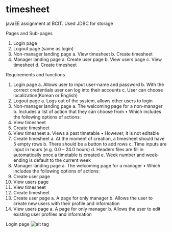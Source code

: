 # timesheet
javaEE assignment at BCIT. Used JDBC for storage

Pages and Sub-pages

1.	Login page
2.	Logout page (same as login)
3.	Non-manager landing page
a.	View timesheet
b.	Create timesheet
4.	Manager landing page
a.	Create user page
b.	View users page 
c.	View  timesheet
d.	Create timesheet

Requirements and functions

1.	Login page
a.	Allows user to input user-name and password
b.	With the correct credentials user can log into their accounts
c.	User can choose localization(Korean or English)
2.	Logout page
a.	Logs out of the system, allows other users to login
3.	Non-manager landing page
a.	The welcoming page for a non-manager
b.	Includes a list of action that they can choose from
•	Which includes the following options of actions:
1.	View timesheet
2.	Create timesheet
4.	View timesheet
a.	Views a past timetable
•	However, it is not editable
5.	Create timesheet
a.	At the moment of creation, a timesheet should have 5 empty rows
b.	There should be a button to add rows
c.	Time inputs are input in hours (e.g. 0.0 – 24.0 hours)
d.	Headers files are fill in automatically once a timetable is created
e.	Week number and week-ending is default to the current week
6.	Manager landing page
a.	The welcoming page for a manager
•	Which includes the following options of actions:
1.	Create user page
2.	View users page 
3.	View timesheet
4.	Create timesheet
7.	Create user page
a.	A page for only manager
b.	Allows the user to create new users with their profile and information
8.	View users page 
a.	A page for only manager
b.	Allows the user to edit existing user profiles and information

Login page
![alt tag](http://blog.naver.com/PostView.nhn?blogId=newkkagill&Redirect=View&logNo=220619315151&categoryNo=1&isAfterWrite=true&isMrblogPost=false&isHappyBeanLeverage=true&contentLength=9306&redirect=View&widgetTypeCall=true&topReferer=http%3A%2F%2Fblog.editor.naver.com%2Feditor%3FtargetCategory%3D1#)
